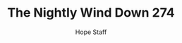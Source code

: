 ---
image: /assets/img/nwd/274_nwd_psalm_116_7_tpt.png
title: The Nightly Wind Down 274
categories:
  - The Nightly Wind Down
author: Hope Staff
notes: The Nightly Wind Down 274
embed: >-
  EMBED_GOES_HERE
transcript: >-
  SOME LINES OF TEXT START HERE
---